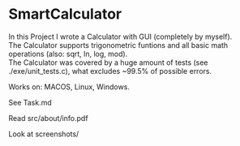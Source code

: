 # SmartCalculator
In this Project I wrote a Calculator with GUI (completely by myself).  
The Calculator supports trigonometric funtions and all basic math operations (also: sqrt, ln, log, mod).  
The Calculator was covered by a huge amount of tests (see ./exe/unit_tests.c), what excludes ~99.5% of possible errors.  
  
Works on: MACOS, Linux, Windows.  
  
See Task.md

Read src/about/info.pdf

Look at screenshots/
